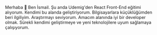 Merhaba 👋 Ben İsmail.
Şu anda Udemig'den React Front-End eğitimi alıyorum.
Kendimi bu alanda geliştiriyorum.
Bilgisayarlara küçüklüğümden beri ilgiliyim.
Araştırmayı seviyorum.
Amacım alanında iyi bir developer olmak.
Sürekli kendimi geliştirmeye ve yeni teknolojilere uyum sağlamaya çalışıyorum.



